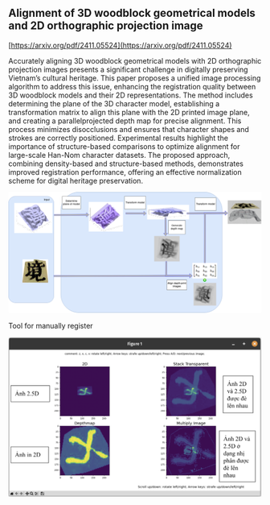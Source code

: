 ## Alignment of 3D woodblock geometrical models and 2D orthographic projection image

[https://arxiv.org/pdf/2411.05524](https://arxiv.org/pdf/2411.05524)

Accurately aligning 3D woodblock geometrical models with 2D orthographic projection images presents a significant challenge in digitally preserving Vietnam’s cultural heritage. This paper proposes a unified image processing algorithm to address this issue, enhancing the registration quality between 3D woodblock models and their 2D representations. The method includes determining the plane of the 3D character model, establishing a transformation matrix to align this plane with the 2D printed image plane, and creating a parallelprojected depth map for precise alignment. This process minimizes disocclusions and ensures that character shapes and strokes are correctly positioned. Experimental results highlight the importance of structure-based comparisons to optimize alignment for large-scale Han-Nom character datasets. The proposed approach, combining density-based and structure-based methods, demonstrates improved registration performance, offering an effective normalization scheme for digital heritage preservation.

<div align="center">
  <img src="projection_pipeline_4.png" width="800" alt="Project Screenshot">
</div>


Tool for manually register

<div align="center">
  <img src="tool.png" width="800" alt="Project Screenshot">
</div>
